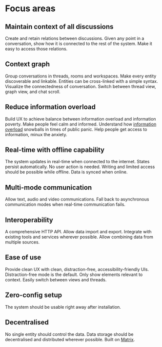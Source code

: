 # Focus areas

## Maintain context of all discussions

Create and retain relations between discussions. Given any point in a conversation, show how it is connected to the rest of the system. Make it easy to access those relations.

## Context graph

Group conversations in threads, rooms and workspaces. Make every entity discoverable and linkable. Entities can be cross-linked with a simple syntax. Visualize the connectedness of conversation. Switch between thread view, graph view, and chat scroll.

## Reduce information overload

Build UX to achieve balance between information overload and information poverty. Make people feel calm and informed. Understand how [information overload](https://openaccess.city.ac.uk/id/eprint/23544/) snowballs in times of public panic. Help people get access to information, minux the anxiety.

## Real-time with offline capability

The system updates in real-time when connected to the internet. States persist automatically. No user action is needed. Writing and limited access should be possible while offline. Data is synced when online.

## Multi-mode communication

Allow text, audio and video communications. Fall back to asynchronous communication modes when real-time communication fails.

## Interoperability

A comprehensive HTTP API. Allow data import and export. Integrate with existing tools and services wherever possible. Allow combining data from multiple sources.

## Ease of use

Provide clean UX with clean, distraction-free, accessibility-friendly UIs. Distraction-free mode is the default. Only show elements relevant to context. Easily switch between views and threads.

## Zero-config setup

The system should be usable right away after installation.

## Decentralised

No single entity should control the data. Data storage should be decentralised and distributed wherever possible. Built on [Matrix](https://matrix.org).
